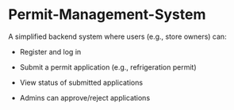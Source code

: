 # Permit-Management-System

A simplified backend system where users (e.g., store owners) can:

- Register and log in

- Submit a permit application (e.g., refrigeration permit)

- View status of submitted applications

- Admins can approve/reject applications
